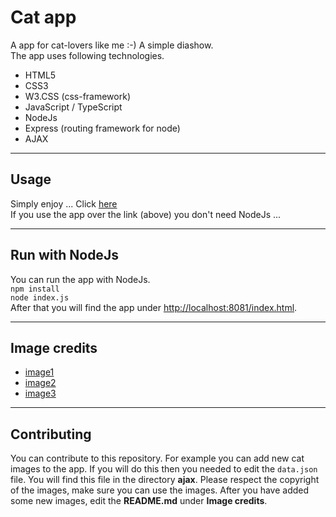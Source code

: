 # Cat app  

A app for cat-lovers like me :-)  A simple diashow.  
The app uses following technologies.  

- HTML5  
- CSS3  
- W3.CSS (css-framework)  
- JavaScript / TypeScript  
- NodeJs  
- Express (routing framework for node)  
- AJAX  

---

## Usage 

Simply enjoy ...  Click [here](http://christainbender.github.io/cat-app)  
If you use the app over the link (above) you don't need NodeJs ...  

---

## Run with NodeJs  

You can run the app with NodeJs.  
```npm install```  
```node index.js```  
After that you will find the app under [http://localhost:8081/index.html](http://localhost:8081/index.html).  

---

## Image credits  

- [image1](https://www.pexels.com/de/foto/ausruhen-faul-gefleckt-gescheckt-271964/)  
- [image2](https://www.pexels.com/de/foto/tier-katze-nahansicht-katzenartig-92683/)  
- [image3](https://www.pexels.com/de/foto/tier-haustier-katze-nahansicht-36009/)  

---

## Contributing  

You can contribute to this repository. For example you can add new cat images to the app. If you will do this then you needed to edit the ```data.json``` file. You will find this file in the directory **ajax**. Please respect the copyright of the images, make sure you can use the images. After you have added some new images, edit the **README.md** under **Image credits**.  